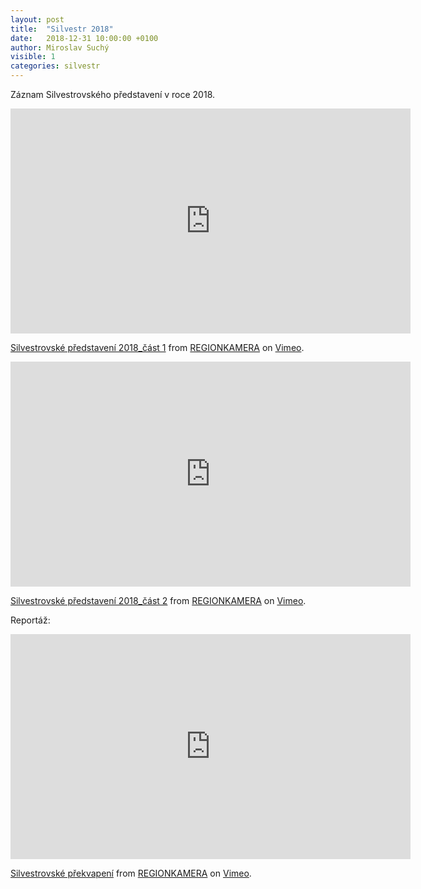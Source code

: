 ```yaml
---
layout: post
title:  "Silvestr 2018"
date:   2018-12-31 10:00:00 +0100
author: Miroslav Suchý
visible: 1
categories: silvestr
---
```

Záznam Silvestrovského představení v roce 2018.

<iframe src="https://player.vimeo.com/video/311075383?color=ffffff&title=0&byline=0&portrait=0" width="640" height="360" frameborder="0" allow="autoplay; fullscreen" allowfullscreen></iframe>
<p><a href="https://vimeo.com/311075383">Silvestrovsk&eacute; představen&iacute; 2018_č&aacute;st 1</a> from <a href="https://vimeo.com/regionkamera">REGIONKAMERA</a> on <a href="https://vimeo.com">Vimeo</a>.</p>

<iframe src="https://player.vimeo.com/video/312259356?color=ffffff&title=0&byline=0&portrait=0" width="640" height="360" frameborder="0" allow="autoplay; fullscreen" allowfullscreen></iframe>
<p><a href="https://vimeo.com/312259356">Silvestrovsk&eacute; představen&iacute; 2018_č&aacute;st 2</a> from <a href="https://vimeo.com/regionkamera">REGIONKAMERA</a> on <a href="https://vimeo.com">Vimeo</a>.</p>

Reportáž:

<iframe src="https://player.vimeo.com/video/309021974?color=ffffff&title=0&byline=0&portrait=0" width="640" height="360" frameborder="0" allow="autoplay; fullscreen" allowfullscreen></iframe>
<p><a href="https://vimeo.com/309021974">Silvestrovsk&eacute; překvapen&iacute;</a> from <a href="https://vimeo.com/regionkamera">REGIONKAMERA</a> on <a href="https://vimeo.com">Vimeo</a>.</p>
